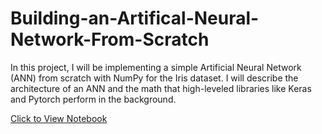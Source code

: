 # Building-an-Artifical-Neural-Network-From-Scratch

In this project, I will be implementing a simple Artificial Neural Network (ANN) from scratch with NumPy for the Iris dataset. I will describe the architecture of an ANN and the math that high-leveled libraries like Keras and Pytorch perform in the background.

[Click to View Notebook](https://nbviewer.org/github/danplotkin/Building-an-Artifical-Neural-Network-From-Scratch/blob/main/NeuralNetworkNumPy.ipynb)
